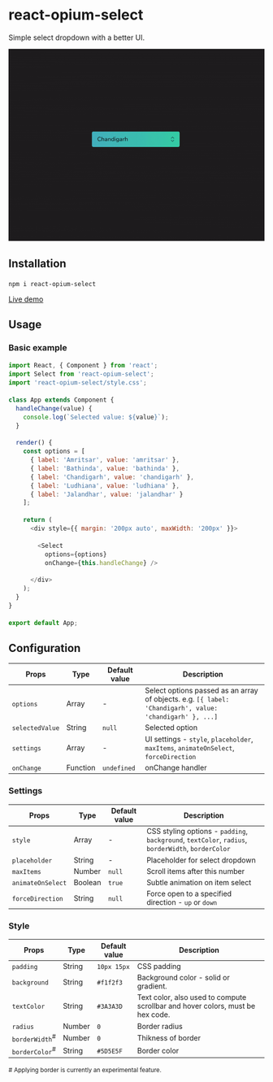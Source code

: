 # react-opium-select
Simple select dropdown with a better UI.

<img src="https://github.com/pb03/react-opium-select/raw/master/demo.gif" width="680" alt="Demo">

## Installation
```npm i react-opium-select```

[Live demo](https://codepen.io/prasanjit/full/LdjQWv/)

## Usage

### Basic example
```js
import React, { Component } from 'react';
import Select from 'react-opium-select';
import 'react-opium-select/style.css';

class App extends Component {
  handleChange(value) {
    console.log(`Selected value: ${value}`);
  }

  render() {
    const options = [
      { label: 'Amritsar', value: 'amritsar' },
      { label: 'Bathinda', value: 'bathinda' },
      { label: 'Chandigarh', value: 'chandigarh' },
      { label: 'Ludhiana', value: 'ludhiana' },
      { label: 'Jalandhar', value: 'jalandhar' }
    ];

    return (
      <div style={{ margin: '200px auto', maxWidth: '200px' }}>

        <Select
          options={options}
          onChange={this.handleChange} />

      </div>
    );
  }
}

export default App;
```

## Configuration
| Props | Type | Default value | Description |
|---|---|---|---|
| `options` | Array | - | Select options passed as an array of objects. e.g. `[{ label: 'Chandigarh', value: 'chandigarh' }, ...]`
| `selectedValue` | String | `null` | Selected option |
| `settings` | Array | - | UI settings - `style`, `placeholder`, `maxItems`, `animateOnSelect`, `forceDirection` |
| `onChange` | Function | `undefined` | onChange handler

### Settings
| Props | Type | Default value | Description |
|---|---|---|---|
| `style` | Array | - | CSS styling options - `padding`, `background`, `textColor`, `radius`, `borderWidth`, `borderColor` |
| `placeholder` | String | - | Placeholder for select dropdown |
| `maxItems` | Number | `null` | Scroll items after this number |
| `animateOnSelect` | Boolean | `true` | Subtle animation on item select |
| `forceDirection` | String | `null` | Force open to a specified direction - `up` or `down` |

### Style
| Props | Type | Default value | Description |
|---|---|---|---|
| `padding` | String | `10px 15px` | CSS padding |
| `background` | String | `#f1f2f3` | Background color - solid or gradient. |
| `textColor` | String | `#3A3A3D` | Text color, also used to compute scrollbar and hover colors, must be hex code. |
| `radius` | Number | `0` | Border radius |
| `borderWidth`<sup>#</sup> | Number | `0` | Thikness of border |
| `borderColor`<sup>#</sup> | String | `#5D5E5F` | Border color |

<small># Applying border is currently an experimental feature.</small>

